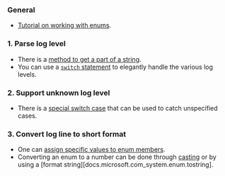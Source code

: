 ### General

- [Tutorial on working with enums][docs.microsoft.com-enumeration-types].

### 1. Parse log level

- There is a [method to get a part of a string](https://docs.microsoft.com/en-us/dotnet/api/system.string.substring?view=netcore-3.1).
- You can use a [`switch` statement](https://docs.microsoft.com/en-us/dotnet/csharp/language-reference/keywords/switch) to elegantly handle the various log levels.

### 2. Support unknown log level

- There is a [special switch case](https://docs.microsoft.com/en-us/dotnet/csharp/language-reference/keywords/switch#the-default-case) that can be used to catch unspecified cases.

### 3. Convert log line to short format

- One can [assign specific values to enum members][docs.microsoft.com_creating-an-enumeration-type].
- Converting an enum to a number can be done through [casting][docs.microsoft.com_enumeration-types-casting] or by using a [format string][docs.microsoft.com_system.enum.tostring].

[docs.microsoft.com-enumeration-types]: https://docs.microsoft.com/en-us/dotnet/csharp/programming-guide/enumeration-types
[docs.microsoft.com_enumeration-types-casting]: https://docs.microsoft.com/en-us/dotnet/csharp/programming-guide/enumeration-types#code-try-1
[docs.microsoft.com_creating-an-enumeration-type]: https://docs.microsoft.com/en-us/dotnet/api/system.enum?view=netcore-3.0#creating-an-enumeration-type
